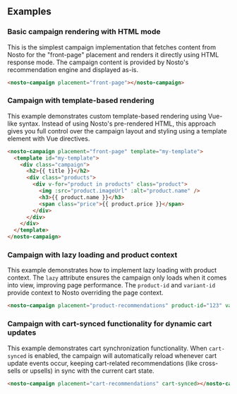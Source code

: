 ## Examples

### Basic campaign rendering with HTML mode

This is the simplest campaign implementation that fetches content from Nosto for the "front-page" placement and renders it directly using HTML response mode. The campaign content is provided by Nosto's recommendation engine and displayed as-is.

```html
<nosto-campaign placement="front-page"></nosto-campaign>
```

### Campaign with template-based rendering

This example demonstrates custom template-based rendering using Vue-like syntax. Instead of using Nosto's pre-rendered HTML, this approach gives you full control over the campaign layout and styling using a template element with Vue directives.

```html
<nosto-campaign placement="front-page" template="my-template">
  <template id="my-template">
    <div class="campaign">
      <h2>{{ title }}</h2>
      <div class="products">
        <div v-for="product in products" class="product">
          <img :src="product.imageUrl" :alt="product.name" />
          <h3>{{ product.name }}</h3>
          <span class="price">{{ product.price }}</span>
        </div>
      </div>
    </div>
  </template>
</nosto-campaign>
```

### Campaign with lazy loading and product context

This example demonstrates how to implement lazy loading with product context. The `lazy` attribute ensures the campaign only loads when it comes into view, improving page performance. The `product-id` and `variant-id` provide context to Nosto overriding the page context.

```html
<nosto-campaign placement="product-recommendations" product-id="123" variant-id="456" lazy></nosto-campaign>
```

### Campaign with cart-synced functionality for dynamic cart updates

This example demonstrates cart synchronization functionality. When `cart-synced` is enabled, the campaign will automatically reload whenever cart update events occur, keeping cart-related recommendations (like cross-sells or upsells) in sync with the current cart state.

```html
<nosto-campaign placement="cart-recommendations" cart-synced></nosto-campaign>
```